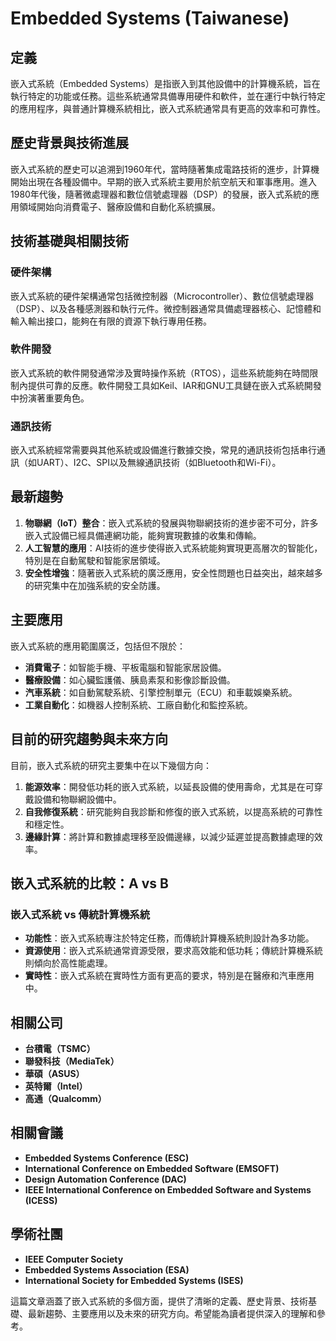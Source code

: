 # Embedded Systems (Taiwanese)

## 定義
嵌入式系統（Embedded Systems）是指嵌入到其他設備中的計算機系統，旨在執行特定的功能或任務。這些系統通常具備專用硬件和軟件，並在運行中執行特定的應用程序，與普通計算機系統相比，嵌入式系統通常具有更高的效率和可靠性。

## 歷史背景與技術進展
嵌入式系統的歷史可以追溯到1960年代，當時隨著集成電路技術的進步，計算機開始出現在各種設備中。早期的嵌入式系統主要用於航空航天和軍事應用。進入1980年代後，隨著微處理器和數位信號處理器（DSP）的發展，嵌入式系統的應用領域開始向消費電子、醫療設備和自動化系統擴展。

## 技術基礎與相關技術
### 硬件架構
嵌入式系統的硬件架構通常包括微控制器（Microcontroller）、數位信號處理器（DSP）、以及各種感測器和執行元件。微控制器通常具備處理器核心、記憶體和輸入輸出接口，能夠在有限的資源下執行專用任務。

### 軟件開發
嵌入式系統的軟件開發通常涉及實時操作系統（RTOS），這些系統能夠在時間限制內提供可靠的反應。軟件開發工具如Keil、IAR和GNU工具鏈在嵌入式系統開發中扮演著重要角色。

### 通訊技術
嵌入式系統經常需要與其他系統或設備進行數據交換，常見的通訊技術包括串行通訊（如UART）、I2C、SPI以及無線通訊技術（如Bluetooth和Wi-Fi）。

## 最新趨勢
1. **物聯網（IoT）整合**：嵌入式系統的發展與物聯網技術的進步密不可分，許多嵌入式設備已經具備連網功能，能夠實現數據的收集和傳輸。
2. **人工智慧的應用**：AI技術的進步使得嵌入式系統能夠實現更高層次的智能化，特別是在自動駕駛和智能家居領域。
3. **安全性增強**：隨著嵌入式系統的廣泛應用，安全性問題也日益突出，越來越多的研究集中在加強系統的安全防護。

## 主要應用
嵌入式系統的應用範圍廣泛，包括但不限於：
- **消費電子**：如智能手機、平板電腦和智能家居設備。
- **醫療設備**：如心臟監護儀、胰島素泵和影像診斷設備。
- **汽車系統**：如自動駕駛系統、引擎控制單元（ECU）和車載娛樂系統。
- **工業自動化**：如機器人控制系統、工廠自動化和監控系統。

## 目前的研究趨勢與未來方向
目前，嵌入式系統的研究主要集中在以下幾個方向：
1. **能源效率**：開發低功耗的嵌入式系統，以延長設備的使用壽命，尤其是在可穿戴設備和物聯網設備中。
2. **自我修復系統**：研究能夠自我診斷和修復的嵌入式系統，以提高系統的可靠性和穩定性。
3. **邊緣計算**：將計算和數據處理移至設備邊緣，以減少延遲並提高數據處理的效率。

## 嵌入式系統的比較：A vs B
### 嵌入式系統 vs 傳統計算機系統
- **功能性**：嵌入式系統專注於特定任務，而傳統計算機系統則設計為多功能。
- **資源使用**：嵌入式系統通常資源受限，要求高效能和低功耗；傳統計算機系統則傾向於高性能處理。
- **實時性**：嵌入式系統在實時性方面有更高的要求，特別是在醫療和汽車應用中。

## 相關公司
- **台積電（TSMC）**
- **聯發科技（MediaTek）**
- **華碩（ASUS）**
- **英特爾（Intel）**
- **高通（Qualcomm）**

## 相關會議
- **Embedded Systems Conference (ESC)**
- **International Conference on Embedded Software (EMSOFT)**
- **Design Automation Conference (DAC)**
- **IEEE International Conference on Embedded Software and Systems (ICESS)**

## 學術社團
- **IEEE Computer Society**
- **Embedded Systems Association (ESA)**
- **International Society for Embedded Systems (ISES)**

這篇文章涵蓋了嵌入式系統的多個方面，提供了清晰的定義、歷史背景、技術基礎、最新趨勢、主要應用以及未來的研究方向。希望能為讀者提供深入的理解和參考。